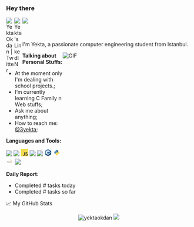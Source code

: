 ### Hey there 
<a href="https://twitter.com/3yekta">
  <img align="left" alt="Yekta Okdan | Twitter" width="22px" src="https://raw.githubusercontent.com/peterthehan/peterthehan/master/assets/twitter.svg" />
</a>

<a href="https://www.linkedin.com/in/yektaokdan/">
  <img align="left" alt="Yekta's LinkedIN" width="22px" src="https://raw.githubusercontent.com/peterthehan/peterthehan/master/assets/linkedin.svg" />
</a>



![](https://visitor-badge.glitch.me/badge?page_id=yektaokdan.yektaokdan)

<br />

I'm Yekta, a passionate computer engineering student from Istanbul.

  <img align="right" alt="GIF" src="https://media.giphy.com/media/HPu8bxH13Zr1sAHWe3/giphy.gif" width="350" height="350" style= "border=5px solid black" />
  
**Talking about Personal Stuffs:**

- At the moment only I'm dealing with school projects.;
- I’m currently learning C Family n Web stuffs; 
- Ask me about anything;
- How to reach me: [@3yekta](https://www.instagram.com/3yekta/);

**Languages and Tools:**  

<code><img height="20" src="https://upload.wikimedia.org/wikipedia/commons/thumb/6/61/HTML5_logo_and_wordmark.svg/512px-HTML5_logo_and_wordmark.svg.png"></code>
<code><img height="20" src="https://upload.wikimedia.org/wikipedia/commons/thumb/d/d5/CSS3_logo_and_wordmark.svg/1200px-CSS3_logo_and_wordmark.svg.png"></code>
<code><img height="20" src="https://raw.githubusercontent.com/github/explore/80688e429a7d4ef2fca1e82350fe8e3517d3494d/topics/javascript/javascript.png"></code>
<code><img height="20" src="https://upload.wikimedia.org/wikipedia/commons/thumb/5/59/Visual_Studio_Icon_2019.svg/1200px-Visual_Studio_Icon_2019.svg.png"></code>
<code><img height="20" src="https://upload.wikimedia.org/wikipedia/commons/thumb/9/9a/Visual_Studio_Code_1.35_icon.svg/1024px-Visual_Studio_Code_1.35_icon.svg.png"></code>
<code><img height="20" src="https://raw.githubusercontent.com/github/explore/80688e429a7d4ef2fca1e82350fe8e3517d3494d/topics/cpp/cpp.png"></code>
<code><img height="20" src="https://raw.githubusercontent.com/github/explore/80688e429a7d4ef2fca1e82350fe8e3517d3494d/topics/python/python.png"></code>
<code><img height="20" src="https://raw.githubusercontent.com/github/explore/80688e429a7d4ef2fca1e82350fe8e3517d3494d/topics/mysql/mysql.png"></code>
<code><img height="20" src="https://upload.turkcewiki.org/wikipedia/commons/thumb/9/98/Apache_NetBeans_Logo.svg/1200px-Apache_NetBeans_Logo.svg.png"></code>


 **Daily Report:**
<!-- TODO-IST:START -->
  - Completed # tasks today           
  - Completed # tasks so far
<!-- TODO-IST:END -->






📈 My GitHub Stats

<p align="center"> 
<img height="170em" src="https://github-readme-stats.vercel.app/api?username=yektaokdan&theme=radical&show_icons=true" alt="yektaokdan" />
<img height="170em" src="https://github-readme-stats-eight-theta.vercel.app/api/top-langs/?username=yektaokdan&layout=compact&langs_count=8&theme=midnight-purple"/>
</p>

